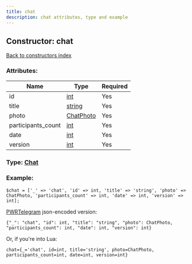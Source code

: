 ```yaml
---
title: chat
description: chat attributes, type and example
---
```

## Constructor: chat  
[Back to constructors index](index.md)



### Attributes:

| Name     |    Type       | Required |
|----------|---------------|----------|
|id|[int](../types/int.md) | Yes|
|title|[string](../types/string.md) | Yes|
|photo|[ChatPhoto](../types/ChatPhoto.md) | Yes|
|participants\_count|[int](../types/int.md) | Yes|
|date|[int](../types/int.md) | Yes|
|version|[int](../types/int.md) | Yes|



### Type: [Chat](../types/Chat.md)


### Example:

```
$chat = ['_' => 'chat', 'id' => int, 'title' => 'string', 'photo' => ChatPhoto, 'participants_count' => int, 'date' => int, 'version' => int];
```  

[PWRTelegram](https://pwrtelegram.xyz) json-encoded version:

```
{"_": "chat", "id": int, "title": "string", "photo": ChatPhoto, "participants_count": int, "date": int, "version": int}
```


Or, if you're into Lua:  


```
chat={_='chat', id=int, title='string', photo=ChatPhoto, participants_count=int, date=int, version=int}

```



